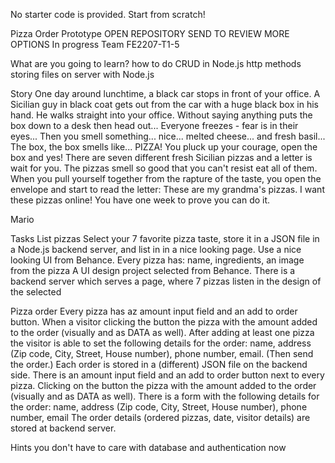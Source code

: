 No starter code is provided. Start from scratch!

Pizza Order Prototype
OPEN REPOSITORY
SEND TO REVIEW
MORE OPTIONS 
In progress
Team
FE2207-T1-5

What are you going to learn?
how to do CRUD in Node.js
http methods
storing files on server with Node.js

Story
One day around lunchtime, a black car stops in front of your office. A Sicilian guy in black coat gets out from the car with a huge black box in his hand. He walks straight into your office. Without saying anything puts the box down to a desk then head out...
Everyone freezes - fear is in their eyes...
Then you smell something... nice... melted cheese... and fresh basil... The box, the box smells like... PIZZA!
You pluck up your courage, open the box and yes! There are seven different fresh Sicilian pizzas and a letter is wait for you. The pizzas smell so good that you can't resist eat all of them.
When you pull yourself together from the rapture of the taste, you open the envelope and start to read the letter:
These are my grandma's pizzas.
I want these pizzas online!
You have one week to prove you can do it.

Mario



Tasks
List pizzas
Select your 7 favorite pizza taste, store it in a JSON file in a Node.js backend server, and list in in a nice looking page. Use a nice looking UI from Behance. Every pizza has: name, ingredients, an image from the pizza
A UI design project selected from Behance.
There is a backend server which serves a page, where 7 pizzas listen in the design of the selected

Pizza order
Every pizza has az amount input field and an add to order button. When a visitor clicking the button the pizza with the amount added to the order (visually and as DATA as well). After adding at least one pizza the visitor is able to set the following details for the order: name, address (Zip code, City, Street, House number), phone number, email. (Then send the order.) Each order is stored in a (different) JSON file on the backend side.
There is an amount input field and an add to order button next to every pizza.
Clicking on the button the pizza with the amount added to the order (visually and as DATA as well).
There is a form with the following details for the order: name, address (Zip code, City, Street, House number), phone number, email
The order details (ordered pizzas, date, visitor details) are stored at backend server.

Hints
you don't have to care with database and authentication now